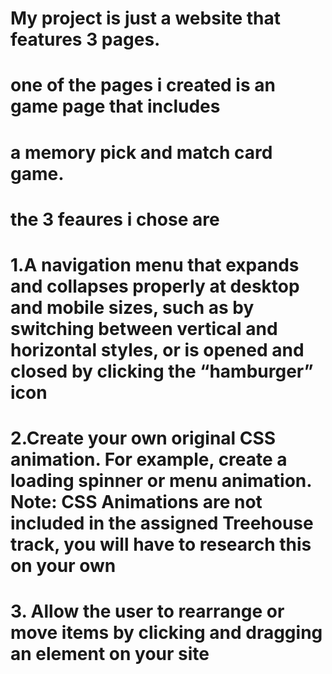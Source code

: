 # My project is just a website that features 3 pages.
# one of the pages i created is an game page that includes
# a memory pick and match card game.
# the 3 feaures i chose are 
 # 1.A navigation menu that expands and collapses properly at desktop and mobile sizes, such as by switching between vertical and horizontal styles, or is opened and closed by clicking the “hamburger” icon

 # 2.Create your own original CSS animation. For example, create a loading spinner or menu animation. Note: CSS Animations are not included in the assigned Treehouse track, you will have to research this on your own

# 3. Allow the user to rearrange or move items by clicking and dragging an element on your site
